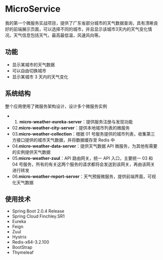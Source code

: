 # MicroService

我的第一个微服务实战项目，提供了广东省部分城市的天气数据查询，具有清晰良好的前端展示页面，可以选择不同的城市，并且显示该城市3天内的天气变化情况。天气信息包括天气，最高最低温，风速风向等。

## 功能

- 显示某城市的天气数据
- 可以自由切换城市
- 显示某城市 3 天内的天气变化

## 系统结构

整个应用使用了微服务架构设计，设计多个微服务实例

- 01. **micro-weather-eureka-server**：提供服务注册与发现功能
- 02.**micro-weather-city-server**：提供本地城市列表的微服务
- 03.**micro-weather-collection**：根据 01 号服务提供的城市列表，收集第三方接口提供的城市天气数据，并将数据缓存至 Redis 中
- 04.**micro-weather-data-server**：提供天气数据 API 微服务，为其他有需要的实例提供天气数据
- 05.**micro-weather-zuul**：API  路由网关，统一 API 入口，主要统一 03 和 04 号服务，所有的有关这两个服务的请求都将会发送到该网关，再由该网关进行转发
- 06.**micro-weather-report-server**：天气预报微服务，提供前端界面，可视化天气数据

## 使用技术

- Spring Boot 2.0.4 Release
- Spring Cloud Finchley.SR1
- Eureka
- Feign
- Zuul
- Hystrix
- Redis-x64-3.2.100
- BootStrap
- Thymeleaf

